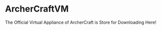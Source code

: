 ArcherCraftVM
=============

The Official Virtual Appliance of ArcherCraft is Store for Downloading Here!
